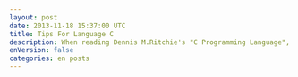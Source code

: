 ```yaml
---
layout: post
date: 2013-11-18 15:37:00 UTC
title: Tips For Language C
description: When reading Dennis M.Ritchie's "C Programming Language", I wrote down some simple tips. Hope that's useful to you guys.
enVersion: false
categories: en posts
---
```


